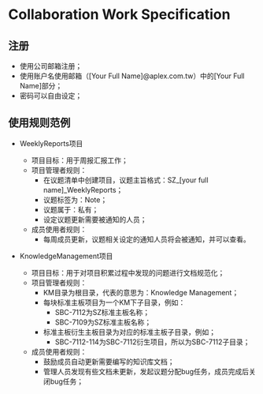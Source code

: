 # Collaboration Work Specification

## 注册

* 使用公司邮箱注册；
* 使用账户名使用邮箱（[Your Full Name]@aplex.com.tw）中的[Your Full Name]部分；
* 密码可以自由设定；


## 使用规则范例

* WeeklyReports项目
  * 项目目标：用于周报汇报工作；
  * 项目管理者规则：
    * 在议题清单中创建项目，议题主旨格式：SZ\_[your full name]\_WeeklyReports；
    * 议题标签为：Note；
    * 议题属于：私有；
    * 设定议题更新需要被通知的人员；
  * 成员使用者规则：
    * 每周成员更新，议题相关设定的通知人员将会被通知，并可以查看。


* KnowledgeManagement项目
  * 项目目标：用于对项目积累过程中发现的问题进行文档规范化；
  * 项目管理者规则：
    * KM目录为根目录，代表的意思为：Knowledge Management；
    * 每块标准主板项目为一个KM下子目录，例如：
      * SBC-7112为SZ标准主板名称；
      * SBC-7109为SZ标准主板名称；
    * 标准主板衍生主板目录为对应的标准主板子目录，例如；
      * SBC-7112-114为SBC-7112衍生项目，所以为SBC-7112子目录；
  * 成员使用者规则：
    * 鼓励成员自动更新需要编写的知识库文档；
    * 管理人员发现有些文档未更新，发起议题分配bug任务，成员完成后关闭bug任务；
